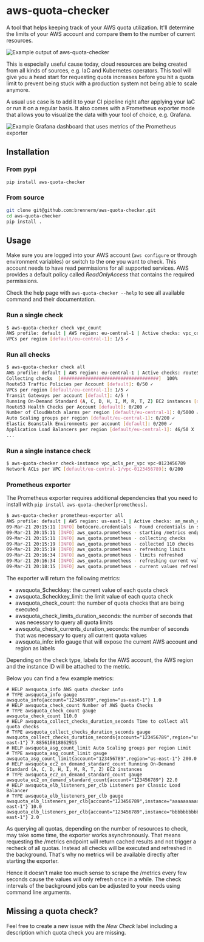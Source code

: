 # aws-quota-checker

A tool that helps keeping track of your AWS quota utilization. It'll determine the limits of your AWS account and compare them to the number of current resources.

![Example output of aws-quota-checker](https://raw.githubusercontent.com/brennerm/aws-quota-checker/master/img/example.png)

This is especially useful cause today, cloud resources are being created from all kinds of sources, e.g. IaC and Kubernetes operators. This tool will give you a head start for requesting quota increases before you hit a quota limit to prevent being stuck with a production system not being able to scale anymore.

A usual use case is to add it to your CI pipeline right after applying your IaC or run it on a regular basis. It also comes with a Prometheus exporter mode that allows you to visualize the data with your tool of choice, e.g. Grafana.

![Example Grafana dashboard that uses metrics of the Prometheus exporter](https://raw.githubusercontent.com/brennerm/aws-quota-checker/master/img/example-grafana-dashboard.png)

## Installation

### From pypi

```bash
pip install aws-quota-checker
```

### From source

```bash
git clone git@github.com:brennerm/aws-quota-checker.git
cd aws-quota-checker
pip install .
```

## Usage

Make sure you are logged into your AWS account (`aws configure` or through environment variables) or switch to the one you want to check. This account needs to have read permissions for all supported services. AWS provides a default policy called _ReadOnlyAccess_ that contains the required permissions.

Check the help page with `aws-quota-checker --help` to see all available command and their documentation.

### Run a single check

```bash
$ aws-quota-checker check vpc_count
AWS profile: default | AWS region: eu-central-1 | Active checks: vpc_count
VPCs per region [default/eu-central-1]: 1/5 ✓
```

### Run all checks

```bash
$ aws-quota-checker check all
AWS profile: default | AWS region: eu-central-1 | Active checks: route53_traffic_policy_count,vpc_count,ec2_tgw_count,ec2_on_demand_standard_count,route53_health_check_count,cw_alarm_count,iam_attached_policy_per_role,asg_count,elasticbeanstalk_environment_count,s3_bucket_count,iam_attached_policy_per_user,elb_listeners_per_alb,ec2_eip_count,route53resolver_rule_count,iam_policy_version_count,elb_listeners_per_nlb,vpc_subnets_per_vpc,route53_vpcs_per_hosted_zone,cf_stack_count,iam_user_count,elb_listeners_per_clb,ni_count,dyndb_table_count,elasticbeanstalk_application_count,route53_traffic_policy_instance_count,ig_count,elb_clb_count,ec2_vpn_connection_count,route53_reusable_delegation_set_count,ebs_snapshot_count,route53_hosted_zone_count,iam_attached_policy_per_group,eks_count,am_mesh_count,elb_target_group_count,route53resolver_rule_association_count,iam_server_certificate_count,elb_alb_count,vpc_acls_per_vpc,iam_group_count,ec2_spot_standard_count,route53resolver_endpoint_count,iam_policy_count,elb_nlb_count,sg_count,route53_records_per_hosted_zone,lc_count,ecs_count,secretsmanager_secrets_count
Collecting checks  [####################################]  100%
Route53 Traffic Policies per Account [default]: 0/50 ✓
VPCs per region [default/eu-central-1]: 1/5 ✓
Transit Gateways per account [default]: 4/5 !
Running On-Demand Standard (A, C, D, H, I, M, R, T, Z) EC2 instances [default]: 0/1280 ✓
Route53 Health Checks per Account [default]: 0/200 ✓
Number of CloudWatch alarms per region [default/eu-central-1]: 0/5000 ✓
Auto Scaling groups per region [default/eu-central-1]: 0/200 ✓
Elastic Beanstalk Environments per account [default]: 0/200 ✓
Application Load Balancers per region [default/eu-central-1]: 46/50 X
...
```

### Run a single instance check

```bash
$ aws-quota-checker check-instance vpc_acls_per_vpc vpc-0123456789
Network ACLs per VPC [default/eu-central-1/vpc-0123456789]: 0/200
```

### Prometheus exporter

The Prometheus exporter requires additional dependencies that you need to install with `pip install aws-quota-checker[prometheus]`.

```bash
$ aws-quota-checker prometheus-exporter all
AWS profile: default | AWS region: us-east-1 | Active checks: am_mesh_count,asg_count,cf_stack_count,cw_alarm_count,dyndb_table_count,ebs_snapshot_count,ec2_eip_count,ec2_on_demand_f_count,ec2_on_demand_g_count,ec2_on_demand_inf_count,ec2_on_demand_p_count,ec2_on_demand_standard_count,ec2_on_demand_x_count,ec2_spot_f_count,ec2_spot_g_count,ec2_spot_inf_count,ec2_spot_p_count,ec2_spot_standard_count,ec2_spot_x_count,ec2_tgw_count,ec2_vpn_connection_count,ecs_count,eks_count,elasticbeanstalk_application_count,elasticbeanstalk_environment_count,elb_alb_count,elb_clb_count,elb_listeners_per_alb,elb_listeners_per_clb,elb_listeners_per_nlb,elb_nlb_count,elb_target_group_count,iam_attached_policy_per_group,iam_attached_policy_per_role,iam_attached_policy_per_user,iam_group_count,iam_policy_count,iam_policy_version_count,iam_server_certificate_count,iam_user_count,ig_count,lc_count,ni_count,route53_health_check_count,route53_hosted_zone_count,route53_records_per_hosted_zone,route53_reusable_delegation_set_count,route53_traffic_policy_count,route53_traffic_policy_instance_count,route53_vpcs_per_hosted_zone,route53resolver_endpoint_count,route53resolver_rule_association_count,route53resolver_rule_count,s3_bucket_count,secretsmanager_secrets_count,sg_count,sns_pending_subscriptions_count,sns_subscriptions_per_topic,sns_topics_count,vpc_acls_per_vpc,vpc_count,vpc_subnets_per_vpc
09-Mar-21 20:15:11 [INFO] botocore.credentials - Found credentials in shared credentials file: ~/.aws/credentials
09-Mar-21 20:15:11 [INFO] aws_quota.prometheus - starting /metrics endpoint on port 8080
09-Mar-21 20:15:11 [INFO] aws_quota.prometheus - collecting checks
09-Mar-21 20:15:19 [INFO] aws_quota.prometheus - collected 110 checks
09-Mar-21 20:15:19 [INFO] aws_quota.prometheus - refreshing limits
09-Mar-21 20:16:34 [INFO] aws_quota.prometheus - limits refreshed
09-Mar-21 20:16:34 [INFO] aws_quota.prometheus - refreshing current values
09-Mar-21 20:18:15 [INFO] aws_quota.prometheus - current values refreshed
```

The exporter will return the following metrics:

- awsquota_$checkkey: the current value of each quota check
- awsquota_$checkkey_limit: the limit value of each quota check
- awsquota_check_count: the number of quota checks that are being executed
- awsquota_check_limits_duration_seconds: the number of seconds that was necessary to query all quota limits
- awsquota_check_currents_duration_seconds: the number of seconds that was necessary to query all current quota values
- awsquota_info: info gauge that will expose the current AWS account and region as labels

Depending on the check type, labels for the AWS account, the AWS region and the instance ID will be attached to the metric.

Below you can find a few example metrics:

```
# HELP awsquota_info AWS quota checker info
# TYPE awsquota_info gauge
awsquota_info{account="123456789",region="us-east-1"} 1.0
# HELP awsquota_check_count Number of AWS Quota Checks
# TYPE awsquota_check_count gauge
awsquota_check_count 110.0
# HELP awsquota_collect_checks_duration_seconds Time to collect all quota checks
# TYPE awsquota_collect_checks_duration_seconds gauge
awsquota_collect_checks_duration_seconds{account="123456789",region="us-east-1"} 7.885610818862915
# HELP awsquota_asg_count_limit Auto Scaling groups per region Limit
# TYPE awsquota_asg_count_limit gauge
awsquota_asg_count_limit{account="123456789",region="us-east-1"} 200.0
# HELP awsquota_ec2_on_demand_standard_count Running On-Demand Standard (A, C, D, H, I, M, R, T, Z) EC2 instances
# TYPE awsquota_ec2_on_demand_standard_count gauge
awsquota_ec2_on_demand_standard_count{account="123456789"} 22.0
# HELP awsquota_elb_listeners_per_clb Listeners per Classic Load Balancer
# TYPE awsquota_elb_listeners_per_clb gauge
awsquota_elb_listeners_per_clb{account="123456789",instance="aaaaaaaaaaaaaaaaaaaaaaaaaaaaaaaa",region="us-east-1"} 10.0
awsquota_elb_listeners_per_clb{account="123456789",instance="bbbbbbbbbbbbbbbbbbbbbbbbbbbbbbbb",region="us-east-1"} 2.0
```

As querying all quotas, depending on the number of resources to check, may take some time, the exporter works asynchronously. That means requesting the /metrics endpoint will return cached results and not trigger a recheck of all quotas. Instead all checks will be executed and refreshed in the background. That's why no metrics will be available directly after starting the exporter.

Hence it doesn't make too much sense to scrape the /metrics every few seconds cause the values will only refresh once in a while. The check intervals of the background jobs can be adjusted to your needs using command line arguments.

## Missing a quota check?

Feel free to create a new issue with the _New Check_ label including a description which quota check you are missing.
